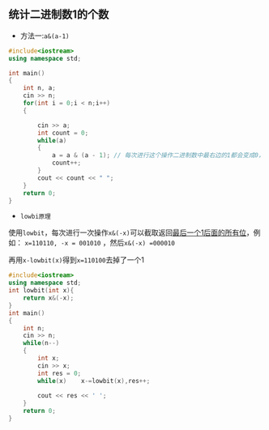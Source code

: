 ## 统计二进制数1的个数

- 方法一:`a&(a-1)`

```c++
#include<iostream>
using namespace std;

int main()
{
    int n, a;
    cin >> n;
    for(int i = 0;i < n;i++)
    {

        cin >> a;
        int count = 0;
        while(a)
        {
            a = a & (a - 1); // 每次进行这个操作二进制数中最右边的1都会变成0，可以统计有多少个1
            count++;
        }
        cout << count << " ";
    }
    return 0;
}
```



- `lowbi原理`

使用`lowbit`，每次进行一次操作`x&(-x)`可以截取返回<u>最后一个1后面的所有位</u>，例如： `x=110110, -x = 001010`  ，然后`x&(-x) =000010 `

再用`x-lowbit(x)`得到`x=110100`去掉了一个1

 

```c++
#include<iostream>
using namespace std;
int lowbit(int x){
    return x&(-x);
}
int main()
{
    int n;
    cin >> n;
    while(n--)
    {
        int x;
        cin >> x;
        int res = 0;
        while(x)	x-=lowbit(x),res++;
        
        cout << res << ' ';
    }
    return 0;
}
```

